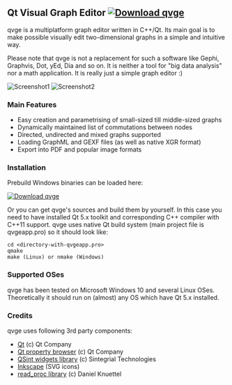 ## Qt Visual Graph Editor  [![Download qvge](https://img.shields.io/sourceforge/dm/qvge.svg)](https://sourceforge.net/projects/qvge/files)

qvge is a multiplatform graph editor written in C++/Qt. Its main goal is to make possible visually edit two-dimensional graphs
in a simple and intuitive way.

Please note that qvge is not a replacement for such a software like Gephi, Graphvis, Dot, yEd, Dia and so on. It is neither a tool for "big data analysis" nor a math application. It is really just a simple graph editor :)

![Screenshot1](https://a.fsdn.com/con/app/proj/qvge/screenshots/qvge%20screenshot.PNG/245/183/2)
![Screenshot2](https://a.fsdn.com/con/app/proj/qvge/screenshots/qvge%20screenshot%202.PNG/245/183/2)

### Main Features

- Easy creation and parametrising of small-sized till middle-sized graphs
- Dynamically maintained list of commutations between nodes
- Directed, undirected and mixed graphs supported
- Loading GraphML and GEXF files (as well as native XGR format)
- Export into PDF and popular image formats

### Installation

Prebuild Windows binaries can be loaded here:

[![Download qvge](https://a.fsdn.com/con/app/sf-download-button)](https://sourceforge.net/projects/qvge/files)

Or you can get qvge's sources and build them by yourself. In this case you need to have installed Qt 5.x toolkit and corresponding C++ compiler with C++11 support. qvge uses native Qt build system (main project file is qvgeapp.pro) so it should look like:

~~~~
cd <directory-with-qvgeapp.pro>
qmake
make (Linux) or nmake (Windows)
~~~~

### Supported OSes

qvge has been tested on Microsoft Windows 10 and several Linux OSes. Theoretically it should run on (almost) any OS which have Qt 5.x installed.

### Credits

qvge uses following 3rd party components:

- [Qt](https://www.qt.io) (c) Qt Company 
- [Qt property browser](https://github.com/qtproject/qt-solutions) (c) Qt Company 
- [QSint widgets library](https://sourceforge.net/projects/qsint) (c) Sintegrial Technologies
- [Inkscape](https://inkscape.org) (SVG icons)
- [read_proc library](https://daknuett.eu/personal) (c) Daniel Knuettel
